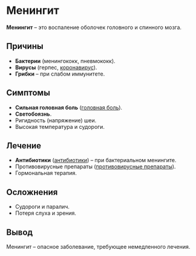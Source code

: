 # Менингит

**Менингит** – это воспаление оболочек головного и спинного мозга.

## Причины
- **Бактерии** (менингококк, пневмококк).
- **Вирусы** (герпес, [коронавирус](covid.md)).
- **Грибки** – при слабом иммунитете.

## Симптомы
- **Сильная головная боль** ([головная боль](headache.md)).
- **Светобоязнь**.
- Ригидность (напряжение) шеи.
- Высокая температура и судороги.

## Лечение
- **Антибиотики** ([антибиотики](antibiotics.md)) – при бактериальном менингите.
- Противовирусные препараты ([противовирусные препараты](antiviral.md)).
- Гормональная терапия.

## Осложнения
- Судороги и паралич.
- Потеря слуха и зрения.

## Вывод
Менингит – опасное заболевание, требующее немедленного лечения.
